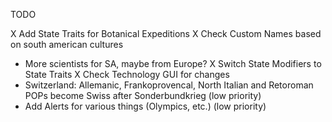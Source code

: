 TODO

X Add State Traits for Botanical Expeditions
X Check Custom Names based on south american cultures
- More scientists for SA, maybe from Europe?
X Switch State Modifiers to State Traits
X Check Technology GUI for changes
- Switzerland: Allemanic, Frankoprovencal, North Italian and Retoroman POPs become Swiss after Sonderbundkrieg (low priority)
- Add Alerts for various things (Olympics, etc.) (low priority)
